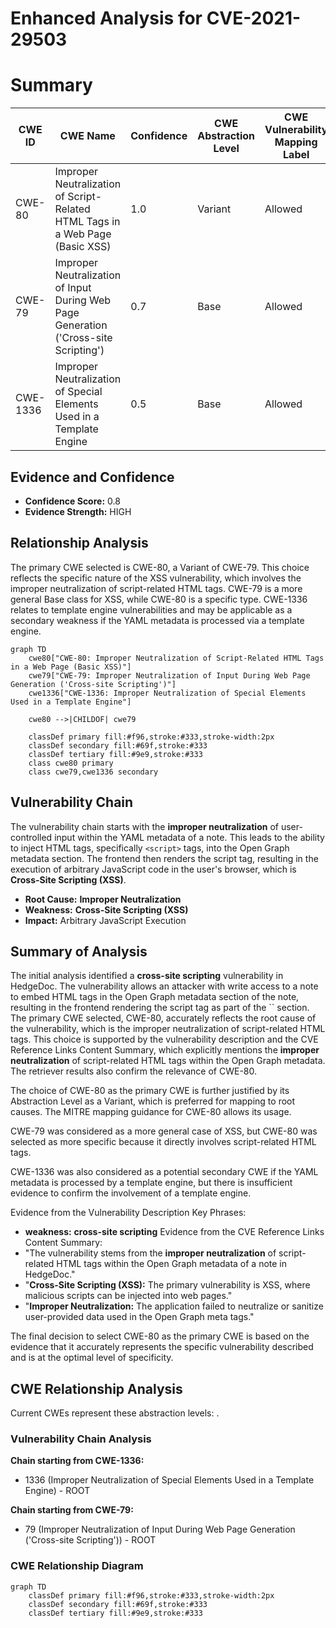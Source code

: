 # Enhanced Analysis for CVE-2021-29503

# Summary
| CWE ID | CWE Name | Confidence | CWE Abstraction Level | CWE Vulnerability Mapping Label | CWE-Vulnerability Mapping Notes |
|---|---|---|---|---|---|
| CWE-80 | Improper Neutralization of Script-Related HTML Tags in a Web Page (Basic XSS) | 1.0 | Variant | Allowed | Primary CWE |
| CWE-79 | Improper Neutralization of Input During Web Page Generation ('Cross-site Scripting') | 0.7 | Base | Allowed | Secondary Candidate |
| CWE-1336 | Improper Neutralization of Special Elements Used in a Template Engine | 0.5 | Base | Allowed | Secondary Candidate |

## Evidence and Confidence

*   **Confidence Score:** 0.8
*   **Evidence Strength:** HIGH

## Relationship Analysis
The primary CWE selected is CWE-80, a Variant of CWE-79. This choice reflects the specific nature of the XSS vulnerability, which involves the improper neutralization of script-related HTML tags. CWE-79 is a more general Base class for XSS, while CWE-80 is a specific type. CWE-1336 relates to template engine vulnerabilities and may be applicable as a secondary weakness if the YAML metadata is processed via a template engine.

```mermaid
graph TD
    cwe80["CWE-80: Improper Neutralization of Script-Related HTML Tags in a Web Page (Basic XSS)"]
    cwe79["CWE-79: Improper Neutralization of Input During Web Page Generation ('Cross-site Scripting')"]
    cwe1336["CWE-1336: Improper Neutralization of Special Elements Used in a Template Engine"]
    
    cwe80 -->|CHILDOF| cwe79
    
    classDef primary fill:#f96,stroke:#333,stroke-width:2px
    classDef secondary fill:#69f,stroke:#333
    classDef tertiary fill:#9e9,stroke:#333
    class cwe80 primary
    class cwe79,cwe1336 secondary
```

## Vulnerability Chain
The vulnerability chain starts with the **improper neutralization** of user-controlled input within the YAML metadata of a note. This leads to the ability to inject HTML tags, specifically `<script>` tags, into the Open Graph metadata section. The frontend then renders the script tag, resulting in the execution of arbitrary JavaScript code in the user's browser, which is **Cross-Site Scripting (XSS)**.
  - **Root Cause:** **Improper Neutralization**
  - **Weakness:** **Cross-Site Scripting (XSS)**
  - **Impact:** Arbitrary JavaScript Execution

## Summary of Analysis
The initial analysis identified a **cross-site scripting** vulnerability in HedgeDoc. The vulnerability allows an attacker with write access to a note to embed HTML tags in the Open Graph metadata section of the note, resulting in the frontend rendering the script tag as part of the `` section. The primary CWE selected, CWE-80, accurately reflects the root cause of the vulnerability, which is the improper neutralization of script-related HTML tags. This choice is supported by the vulnerability description and the CVE Reference Links Content Summary, which explicitly mentions the **improper neutralization** of script-related HTML tags within the Open Graph metadata. The retriever results also confirm the relevance of CWE-80.

The choice of CWE-80 as the primary CWE is further justified by its Abstraction Level as a Variant, which is preferred for mapping to root causes. The MITRE mapping guidance for CWE-80 allows its usage.

CWE-79 was considered as a more general case of XSS, but CWE-80 was selected as more specific because it directly involves script-related HTML tags.

CWE-1336 was also considered as a potential secondary CWE if the YAML metadata is processed by a template engine, but there is insufficient evidence to confirm the involvement of a template engine.

Evidence from the Vulnerability Description Key Phrases:
- **weakness:** **cross-site scripting**
Evidence from the CVE Reference Links Content Summary:
- "The vulnerability stems from the **improper neutralization** of script-related HTML tags within the Open Graph metadata of a note in HedgeDoc."
- "**Cross-Site Scripting (XSS):** The primary vulnerability is XSS, where malicious scripts can be injected into web pages."
- "**Improper Neutralization:** The application failed to neutralize or sanitize user-provided data used in the Open Graph meta tags."

The final decision to select CWE-80 as the primary CWE is based on the evidence that it accurately represents the specific vulnerability described and is at the optimal level of specificity.


## CWE Relationship Analysis

Current CWEs represent these abstraction levels: .


### Vulnerability Chain Analysis

**Chain starting from CWE-1336:**
- 1336 (Improper Neutralization of Special Elements Used in a Template Engine) - ROOT


**Chain starting from CWE-79:**
- 79 (Improper Neutralization of Input During Web Page Generation ('Cross-site Scripting')) - ROOT



### CWE Relationship Diagram

```mermaid
graph TD
    classDef primary fill:#f96,stroke:#333,stroke-width:2px
    classDef secondary fill:#69f,stroke:#333
    classDef tertiary fill:#9e9,stroke:#333
```